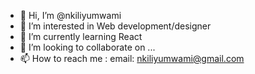 - 👋 Hi, I’m @nkiliyumwami
- 👀 I’m interested in Web development/designer
- 🌱 I’m currently learning React
- 💞️ I’m looking to collaborate on ...
- 📫 How to reach me : email: nkiliyumwami@gmail.com

<!---
nkiliyumwami/nkiliyumwami is a ✨ special ✨ repository because its `README.md` (this file) appears on your GitHub profile.
You can click the Preview link to take a look at your changes.
--->
